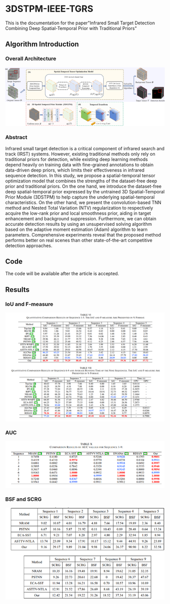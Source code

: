 # 3DSTPM-IEEE-TGRS
This is the documentation for the paper"Infrared Small Target Detection Combining Deep Spatial-Temporal Prior with Traditional Priors"
## Algorithm Introduction
### Overall Architecture
![image](https://github.com/ELOESZHANG/3DSTPM-IEEE-TGRS/blob/main/overall.png)
### Abstract
Infrared small target detection is a critical component of infrared search and track (IRST) systems. However, existing traditional methods only rely on traditional priors for detection, while existing deep learning methods depend heavily on training data with fine-grained annotations to obtain data-driven deep priors, which limits their effectiveness in infrared sequence detection. In this study, we propose a spatial-temporal tensor optimization model that combines the strengths of the dataset-free deep prior and traditional priors. On the one hand, we introduce the dataset-free deep spatial-temporal prior expressed by the untrained 3D Spatial-Temporal Prior Module (3DSTPM) to help capture the underlying spatial-temporal characteristics. On the other hand, we present the convolution-based TNN method and Nested Total Variation (NTV) regularization to respectively acquire the low-rank prior and local smoothness prior, aiding in target enhancement and background suppression. Furthermore, we can obtain accurate detection results by using an unsupervised solving algorithm based on the adaptive moment estimation (Adam) algorithm to learn parameters. Comprehensive experiments reveal that the proposed method performs better on real scenes than other state-of-the-art competitive detection approaches.
## Code
The code will be available after the article is accepted.
## Results
### IoU and F-measure
![image](https://github.com/ELOESZHANG/3DSTPM-IEEE-TGRS/blob/main/results-1.png)
### AUC
![image](https://github.com/ELOESZHANG/3DSTPM-IEEE-TGRS/blob/main/results-3.png)
### BSF and SCRG
![image](https://github.com/ELOESZHANG/3DSTPM-IEEE-TGRS/blob/main/result-2.png)
